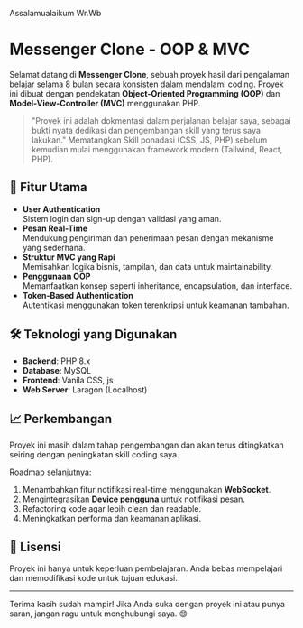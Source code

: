 Assalamualaikum Wr.Wb
# Messenger Clone - OOP & MVC

Selamat datang di **Messenger Clone**, sebuah proyek hasil dari pengalaman belajar selama 8 bulan secara konsisten dalam mendalami coding. 
Proyek ini dibuat dengan pendekatan **Object-Oriented Programming (OOP)** dan **Model-View-Controller (MVC)** menggunakan PHP.

> "Proyek ini adalah dokmentasi dalam perjalanan belajar saya, sebagai bukti nyata dedikasi dan pengembangan skill yang terus saya lakukan."
> Mematangkan Skill ponadasi (CSS, JS, PHP) sebelum kemudian mulai menggunakan framework modern (Tailwind, React, PHP).

## 🎯 Fitur Utama
- **User Authentication**  
  Sistem login dan sign-up dengan validasi yang aman.
- **Pesan Real-Time**  
  Mendukung pengiriman dan penerimaan pesan dengan mekanisme yang sederhana.
- **Struktur MVC yang Rapi**  
  Memisahkan logika bisnis, tampilan, dan data untuk maintainability.
- **Penggunaan OOP**  
  Memanfaatkan konsep seperti inheritance, encapsulation, dan interface.
- **Token-Based Authentication**  
  Autentikasi menggunakan token terenkripsi untuk keamanan tambahan.

## 🛠️ Teknologi yang Digunakan
- **Backend**: PHP 8.x
- **Database**: MySQL
- **Frontend**: Vanila CSS, js
- **Web Server**: Laragon (Localhost)

## 📈 Perkembangan
Proyek ini masih dalam tahap pengembangan dan akan terus ditingkatkan seiring dengan peningkatan skill coding saya. 

Roadmap selanjutnya:
1. Menambahkan fitur notifikasi real-time menggunakan **WebSocket**.
2. Mengintegrasikan **Device pengguna** untuk notifikasi pesan.
3. Refactoring kode agar lebih clean dan readable.
4. Meningkatkan performa dan keamanan aplikasi.

## 📜 Lisensi
Proyek ini hanya untuk keperluan pembelajaran. Anda bebas mempelajari dan memodifikasi kode untuk tujuan edukasi.

---

Terima kasih sudah mampir! Jika Anda suka dengan proyek ini atau punya saran, jangan ragu untuk menghubungi saya. 😊


